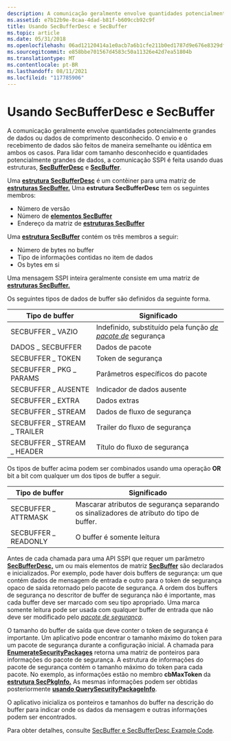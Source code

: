 ```yaml
---
description: A comunicação geralmente envolve quantidades potencialmente grandes de dados ou dados de comprimento desconhecido.
ms.assetid: e7b12b9e-8caa-4dad-b81f-b609ccb92c9f
title: Usando SecBufferDesc e SecBuffer
ms.topic: article
ms.date: 05/31/2018
ms.openlocfilehash: 06ad12120414a1e0acb7a6b1cfe211b0ed1787d9e676e8329df1e16ecfef17cd
ms.sourcegitcommit: e858bbe701567d4583c50a11326e42d7ea51804b
ms.translationtype: MT
ms.contentlocale: pt-BR
ms.lasthandoff: 08/11/2021
ms.locfileid: "117785906"
---
```

# <a name="using-secbufferdesc-and-secbuffer"></a>Usando SecBufferDesc e SecBuffer

A comunicação geralmente envolve quantidades potencialmente grandes de dados ou dados de comprimento desconhecido. O envio e o recebimento de dados são feitos de maneira semelhante ou idêntica em ambos os casos. Para lidar com tamanho desconhecido e quantidades potencialmente grandes de dados, a comunicação SSPI é feita usando duas estruturas, [**SecBufferDesc**](/windows/desktop/api/Sspi/ns-sspi-secbufferdesc) e [**SecBuffer**](/windows/desktop/api/Sspi/ns-sspi-secbuffer).

Uma [**estrutura SecBufferDesc**](/windows/desktop/api/Sspi/ns-sspi-secbufferdesc) é um contêiner para uma matriz de [**estruturas SecBuffer.**](/windows/desktop/api/Sspi/ns-sspi-secbuffer) Uma **estrutura SecBufferDesc** tem os seguintes membros:

-   Número de versão
-   Número de [**elementos SecBuffer**](/windows/desktop/api/Sspi/ns-sspi-secbuffer)
-   Endereço da matriz de [**estruturas SecBuffer**](/windows/desktop/api/Sspi/ns-sspi-secbuffer)

Uma [**estrutura SecBuffer**](/windows/desktop/api/Sspi/ns-sspi-secbuffer) contém os três membros a seguir:

-   Número de bytes no buffer
-   Tipo de informações contidas no item de dados
-   Os bytes em si

Uma mensagem SSPI inteira geralmente consiste em uma matriz de [**estruturas SecBuffer.**](/windows/desktop/api/Sspi/ns-sspi-secbuffer)

Os seguintes tipos de dados de buffer são definidos da seguinte forma.



| Tipo de buffer                | Significado                                                                                                                                |
|----------------------------|----------------------------------------------------------------------------------------------------------------------------------------|
| SECBUFFER \_ VAZIO           | Indefinido, substituído pela função [*de pacote de*](../secgloss/s-gly.md) segurança |
| DADOS \_ SECBUFFER            | Dados de pacote                                                                                                                            |
| SECBUFFER \_ TOKEN           | Token de segurança                                                                                                                         |
| SECBUFFER \_ PKG \_ PARAMS     | Parâmetros específicos do pacote                                                                                                            |
| SECBUFFER \_ AUSENTE         | Indicador de dados ausente                                                                                                                 |
| SECBUFFER \_ EXTRA           | Dados extras                                                                                                                             |
| SECBUFFER \_ STREAM          | Dados de fluxo de segurança                                                                                                                   |
| SECBUFFER \_ STREAM \_ TRAILER | Trailer do fluxo de segurança                                                                                                                |
| SECBUFFER \_ STREAM \_ HEADER  | Título do fluxo de segurança                                                                                                                 |



 

Os tipos de buffer acima podem ser combinados usando uma operação **OR** bit a bit com qualquer um dos tipos de buffer a seguir.



| Tipo de buffer         | Significado                                                                          |
|---------------------|----------------------------------------------------------------------------------|
| SECBUFFER \_ ATTRMASK | Mascarar atributos de segurança separando os sinalizadores de atributo do tipo de buffer. |
| SECBUFFER \_ READONLY | O buffer é somente leitura                                                              |



 

Antes de cada chamada para uma API SSPI que requer um parâmetro [**SecBufferDesc,**](/windows/desktop/api/Sspi/ns-sspi-secbufferdesc) um ou mais elementos de matriz [**SecBuffer**](/windows/desktop/api/Sspi/ns-sspi-secbuffer) são declarados e inicializados. Por exemplo, pode haver dois buffers de segurança: um que contém dados de mensagem de entrada e outro para o token de segurança opaco de saída retornado pelo pacote de segurança. A ordem dos buffers de segurança no descritor de buffer de segurança não é importante, mas cada buffer deve ser marcado com seu tipo apropriado. Uma marca somente leitura pode ser usada com qualquer buffer de entrada que não deve ser modificado pelo [*pacote de segurança*](../secgloss/s-gly.md).

O tamanho do buffer de saída que deve conter o token de segurança é importante. Um aplicativo pode encontrar o tamanho máximo do token para um pacote de segurança durante a configuração inicial. A chamada para [**EnumerateSecurityPackages**](/windows/desktop/api/Sspi/nf-sspi-enumeratesecuritypackagesa) retorna uma matriz de ponteiros para informações do pacote de segurança. A estrutura de informações do pacote de segurança contém o tamanho máximo do token para cada pacote. No exemplo, as informações estão no membro **cbMaxToken** da [**estrutura SecPkgInfo.**](/windows/desktop/api/Sspi/ns-sspi-secpkginfoa) As mesmas informações podem ser obtidas posteriormente [**usando QuerySecurityPackageInfo**](/windows/desktop/api/Sspi/nf-sspi-querysecuritypackageinfoa).

O aplicativo inicializa os ponteiros e tamanhos do buffer na descrição do buffer para indicar onde os dados da mensagem e outras informações podem ser encontrados.

Para obter detalhes, consulte [SecBuffer e SecBufferDesc Example Code](secbuffer-and-secbufferdesc-example-code.md).

 

 
